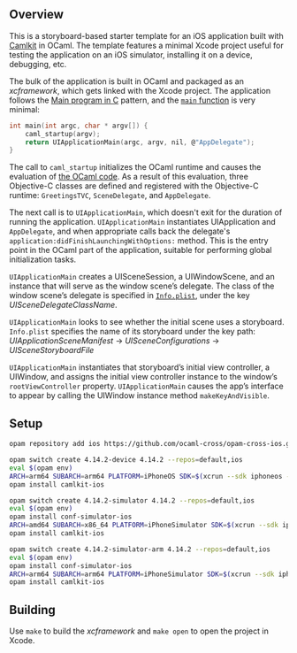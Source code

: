 ## Overview

This is a storyboard-based starter template for an iOS application built with
[Camlkit](https://github.com/dboris/camlkit) in OCaml. The template features
a minimal Xcode project useful for testing the application on an iOS
simulator, installing it on a device, debugging, etc.

The bulk of the application is built in OCaml and packaged as an _xcframework_,
which gets linked with the Xcode project. The application follows the
[Main program in C](https://ocaml.org/manual/5.2/intfc.html#ss:main-c) pattern,
and the [`main` function](https://github.com/dboris/camlkit-starter-storyboard/blob/master/CamlApp/main.m)
is very minimal:

```c
int main(int argc, char * argv[]) {
    caml_startup(argv);
    return UIApplicationMain(argc, argv, nil, @"AppDelegate");
}
```

The call to `caml_startup` initializes the OCaml runtime and causes the
evaluation of [the OCaml code](https://github.com/dboris/camlkit-starter-storyboard/blob/master/CamlLib/CamlLib.ml).
As a result of this evaluation, three Objective-C classes are defined and
registered with the Objective-C runtime: `GreetingsTVC`, `SceneDelegate`,
and `AppDelegate`.

The next call is to `UIApplicationMain`, which doesn't exit for the duration
of running the application. `UIApplicationMain` instantiates UIApplication
and `AppDelegate`, and when appropriate calls back the delegate's
`application:didFinishLaunchingWithOptions:` method. This is the
entry point in the OCaml part of the application, suitable for performing
global initialization tasks.

`UIApplicationMain` creates a UISceneSession, a UIWindowScene, and an
instance that will serve as the window scene’s delegate. The class of the
window scene’s delegate is specified in [`Info.plist`](https://github.com/dboris/camlkit-starter-storyboard/blob/master/CamlApp/Info.plist),
under the key _UISceneDelegateClassName_.

`UIApplicationMain` looks to see whether the initial scene uses a storyboard.
`Info.plist` specifies the name of its storyboard under the key path:
  _UIApplicationSceneManifest_ -> _UISceneConfigurations_ -> _UISceneStoryboardFile_

`UIApplicationMain` instantiates that storyboard’s initial view controller,
a UIWindow, and assigns the initial view controller instance to the window’s
`rootViewController` property. `UIApplicationMain` causes the app’s
interface to appear by calling the UIWindow instance method `makeKeyAndVisible`.

## Setup

```sh
opam repository add ios https://github.com/ocaml-cross/opam-cross-ios.git

opam switch create 4.14.2-device 4.14.2 --repos=default,ios
eval $(opam env)
ARCH=arm64 SUBARCH=arm64 PLATFORM=iPhoneOS SDK=$(xcrun --sdk iphoneos --show-sdk-version) VER=13.0 opam install conf-ios
opam install camlkit-ios

opam switch create 4.14.2-simulator 4.14.2 --repos=default,ios
eval $(opam env)
opam install conf-simulator-ios
ARCH=amd64 SUBARCH=x86_64 PLATFORM=iPhoneSimulator SDK=$(xcrun --sdk iphonesimulator --show-sdk-version) VER=13.0 opam install conf-ios
opam install camlkit-ios

opam switch create 4.14.2-simulator-arm 4.14.2 --repos=default,ios
eval $(opam env)
opam install conf-simulator-ios
ARCH=arm64 SUBARCH=arm64 PLATFORM=iPhoneSimulator SDK=$(xcrun --sdk iphonesimulator --show-sdk-version) VER=13.0 opam install conf-ios
opam install camlkit-ios
```

## Building

Use `make` to build the _xcframework_ and `make open` to open the project in Xcode.